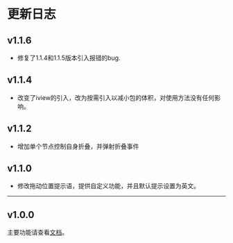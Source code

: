 # 更新日志

## v1.1.6
- 修复了1.1.4和1.1.5版本引入报错的bug.

## v1.1.4
- 改变了iview的引入，改为按需引入以减小包的体积，对使用方法没有任何影响。

## v1.1.2
- 增加单个节点控制自身折叠，并弹射折叠事件

## v1.1.0
- 修改拖动位置提示语，提供自定义功能，并且默认提示设置为英文。

----
## v1.0.0
主要功能请查看<a href="./README.md">文档</a>。